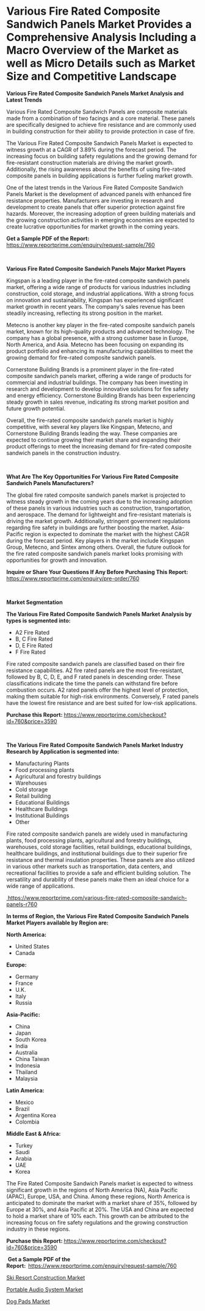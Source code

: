 <p><h1>Various Fire Rated Composite Sandwich Panels Market Provides a Comprehensive Analysis Including a Macro Overview of the Market as well as Micro Details such as Market Size and Competitive Landscape</h1></p><p><strong>Various Fire Rated Composite Sandwich Panels Market Analysis and Latest Trends</strong></p>
<p><p>Various Fire Rated Composite Sandwich Panels are composite materials made from a combination of two facings and a core material. These panels are specifically designed to achieve fire resistance and are commonly used in building construction for their ability to provide protection in case of fire.</p><p>The Various Fire Rated Composite Sandwich Panels Market is expected to witness growth at a CAGR of 3.89% during the forecast period. The increasing focus on building safety regulations and the growing demand for fire-resistant construction materials are driving the market growth. Additionally, the rising awareness about the benefits of using fire-rated composite panels in building applications is further fueling market growth.</p><p>One of the latest trends in the Various Fire Rated Composite Sandwich Panels Market is the development of advanced panels with enhanced fire resistance properties. Manufacturers are investing in research and development to create panels that offer superior protection against fire hazards. Moreover, the increasing adoption of green building materials and the growing construction activities in emerging economies are expected to create lucrative opportunities for market growth in the coming years.</p></p>
<p><strong>Get a Sample PDF of the Report:&nbsp;</strong> <a href="https://www.reportprime.com/enquiry/request-sample/760">https://www.reportprime.com/enquiry/request-sample/760</a></p>
<p>&nbsp;</p>
<p><strong>Various Fire Rated Composite Sandwich Panels Major Market Players</strong></p>
<p><p>Kingspan is a leading player in the fire-rated composite sandwich panels market, offering a wide range of products for various industries including construction, cold storage, and industrial applications. With a strong focus on innovation and sustainability, Kingspan has experienced significant market growth in recent years. The company's sales revenue has been steadily increasing, reflecting its strong position in the market.</p><p>Metecno is another key player in the fire-rated composite sandwich panels market, known for its high-quality products and advanced technology. The company has a global presence, with a strong customer base in Europe, North America, and Asia. Metecno has been focusing on expanding its product portfolio and enhancing its manufacturing capabilities to meet the growing demand for fire-rated composite sandwich panels.</p><p>Cornerstone Building Brands is a prominent player in the fire-rated composite sandwich panels market, offering a wide range of products for commercial and industrial buildings. The company has been investing in research and development to develop innovative solutions for fire safety and energy efficiency. Cornerstone Building Brands has been experiencing steady growth in sales revenue, indicating its strong market position and future growth potential.</p><p>Overall, the fire-rated composite sandwich panels market is highly competitive, with several key players like Kingspan, Metecno, and Cornerstone Building Brands leading the way. These companies are expected to continue growing their market share and expanding their product offerings to meet the increasing demand for fire-rated composite sandwich panels in the construction industry.</p></p>
<p>&nbsp;</p>
<p><strong>What Are The Key Opportunities For Various Fire Rated Composite Sandwich Panels Manufacturers?</strong></p>
<p><p>The global fire rated composite sandwich panels market is projected to witness steady growth in the coming years due to the increasing adoption of these panels in various industries such as construction, transportation, and aerospace. The demand for lightweight and fire-resistant materials is driving the market growth. Additionally, stringent government regulations regarding fire safety in buildings are further boosting the market. Asia-Pacific region is expected to dominate the market with the highest CAGR during the forecast period. Key players in the market include Kingspan Group, Metecno, and Sintex among others. Overall, the future outlook for the fire rated composite sandwich panels market looks promising with opportunities for growth and innovation.</p></p>
<p><strong>Inquire or Share Your Questions If Any Before Purchasing This Report:</strong> <a href="https://www.reportprime.com/enquiry/pre-order/760">https://www.reportprime.com/enquiry/pre-order/760</a></p>
<p>&nbsp;</p>
<p><strong>Market Segmentation</strong></p>
<p><strong>The Various Fire Rated Composite Sandwich Panels Market Analysis by types is segmented into:</strong></p>
<p><ul><li>A2 Fire Rated</li><li>B, C Fire Rated</li><li>D, E Fire Rated</li><li>F Fire Rated</li></ul></p>
<p><p>Fire rated composite sandwich panels are classified based on their fire resistance capabilities. A2 fire rated panels are the most fire-resistant, followed by B, C, D, E, and F rated panels in descending order. These classifications indicate the time the panels can withstand fire before combustion occurs. A2 rated panels offer the highest level of protection, making them suitable for high-risk environments. Conversely, F rated panels have the lowest fire resistance and are best suited for low-risk applications.</p></p>
<p><strong>Purchase this Report:&nbsp;</strong><a href="https://www.reportprime.com/checkout?id=760&price=3590">https://www.reportprime.com/checkout?id=760&price=3590</a></p>
<p>&nbsp;</p>
<p><strong>The Various Fire Rated Composite Sandwich Panels Market Industry Research by Application is segmented into:</strong></p>
<p><ul><li>Manufacturing Plants</li><li>Food processing plants</li><li>Agricultural and forestry buildings</li><li>Warehouses</li><li>Cold storage</li><li>Retail building</li><li>Educational Buildings</li><li>Healthcare Buildings</li><li>Institutional Buildings</li><li>Other</li></ul></p>
<p><p>Fire rated composite sandwich panels are widely used in manufacturing plants, food processing plants, agricultural and forestry buildings, warehouses, cold storage facilities, retail buildings, educational buildings, healthcare buildings, and institutional buildings due to their superior fire resistance and thermal insulation properties. These panels are also utilized in various other markets such as transportation, data centers, and recreational facilities to provide a safe and efficient building solution. The versatility and durability of these panels make them an ideal choice for a wide range of applications.</p></p>
<p><a href="https://www.reportprime.com/various-fire-rated-composite-sandwich-panels-r760">&nbsp;https://www.reportprime.com/various-fire-rated-composite-sandwich-panels-r760</a></p>
<p><strong>In terms of Region, the Various Fire Rated Composite Sandwich Panels Market Players available by Region are:</strong></p>
<p>
    <p> <strong> North America: </strong>
        <ul>
            <li>United States</li>
            <li>Canada</li>
        </ul>
        </p> 
    <p> <strong> Europe: </strong>
        <ul>
            <li>Germany</li>
            <li>France</li>
            <li>U.K.</li>
            <li>Italy</li>
            <li>Russia</li>
        </ul>
        </p> 
    <p> <strong> Asia-Pacific: </strong>
        <ul>
            <li>China</li>
            <li>Japan</li>
            <li>South Korea</li>
            <li>India</li>
            <li>Australia</li>
            <li>China Taiwan</li>
            <li>Indonesia</li>
            <li>Thailand</li>
            <li>Malaysia</li>
        </ul>
        </p> 
    <p> <strong> Latin America: </strong>
        <ul>
            <li>Mexico</li>
            <li>Brazil</li>
            <li>Argentina Korea</li>
            <li>Colombia</li>
        </ul>
        </p> 
    <p> <strong> Middle East & Africa: </strong>
        <ul>
            <li>Turkey</li>
            <li>Saudi</li>
            <li>Arabia</li>
            <li>UAE</li>
            <li>Korea</li>
        </ul>
    </p>
    </p>
<p><p>The Fire Rated Composite Sandwich Panels market is expected to witness significant growth in the regions of North America (NA), Asia Pacific (APAC), Europe, USA, and China. Among these regions, North America is anticipated to dominate the market with a market share of 35%, followed by Europe at 30%, and Asia Pacific at 20%. The USA and China are expected to hold a market share of 10% each. This growth can be attributed to the increasing focus on fire safety regulations and the growing construction industry in these regions.</p></p>
<p><strong>Purchase this Report: </strong><a href="https://www.reportprime.com/checkout?id=760&price=3590">https://www.reportprime.com/checkout?id=760&price=3590</a></p>
<p>&nbsp;<strong>Get a Sample PDF of the Report:&nbsp;&nbsp;</strong><a href="https://www.reportprime.com/enquiry/request-sample/760">https://www.reportprime.com/enquiry/request-sample/760</a></p>
<p><strong></strong></p>
<p><p><a href="https://www.linkedin.com/pulse/ski-resort-construction-market-size-outlook-forecast-2024-ncuae">Ski Resort Construction Market</a></p><p><a href="https://www.linkedin.com/pulse/portable-audio-system-market-insight-trends-growth-forecasted-odebe">Portable Audio System Market</a></p><p><a href="https://www.linkedin.com/pulse/dog-pads-market-share-evolution-growth-trends-2024-2031-ptrue">Dog Pads Market</a></p></p>